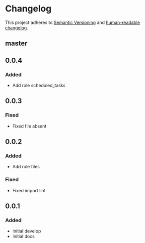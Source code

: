 # Changelog

This project adheres to [Semantic Versioning](https://semver.org/spec/v2.0.0.html)
and [human-readable changelog](https://keepachangelog.com/en/1.0.0/).

## master

## 0.0.4

### Added

- Add role scheduled_tasks

## 0.0.3

### Fixed

- Fixed file absent

## 0.0.2

### Added

- Add role files

### Fixed

- Fixed import lint

## 0.0.1

### Added

- Initial develop
- Initial docs
